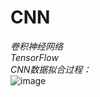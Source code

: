 # CNN
*卷积神经网络*  
*TensorFlow*  
*CNN数据拟合过程：*  
![image](https://github.com/huangzy97/lib/blob/master/picture.gif)
